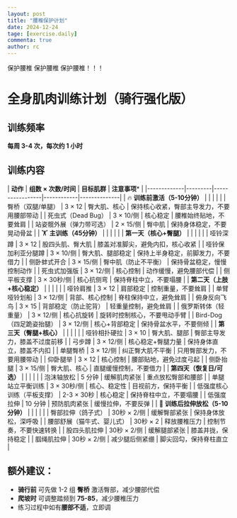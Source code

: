 ```yaml
---
layout: post
title: "腰椎保护计划"
date: 2024-12-24
tage: [exercise.daily]
commenta: true
author: rc
---
```


保护腰椎 保护腰椎 保护腰椎！！！

# 全身肌肉训练计划（骑行强化版）

## 训练频率  
**每周 3-4 次，每次约 1 小时**  

## 训练内容  

| **动作**  | **组数 × 次数/时间** | **目标肌群** | **注意事项*** |
|-------------|---------|-----------------|------------|--------------|
| 🔥 **训练前激活（5-10分钟）** |  |  |  |  |
| 臀桥（双腿/单腿） | 3 × 12 | 臀大肌、核心 | 保持核心收紧，臀部主导发力，不要用腰部带动 |
| 死虫式（Dead Bug） | 3 × 10/侧 | 核心稳定 | 腰椎始终贴地，不要耸肩 |
| 站姿髋外展（弹力带可选） | 2 × 15/侧 | 臀中肌 | 保持身体稳定，不要晃动骨盆 |
| 🏋️ **主训练（45分钟）** |  |  |  |  |
| **第一天（核心+臀腿）** |  |  |  |  |
| 哑铃深蹲 | 3 × 12 | 股四头肌、臀大肌 | 膝盖对准脚尖，避免内扣，核心收紧 |
| 哑铃保加利亚分腿蹲 | 3 × 10/侧 | 臀大肌、腿部稳定 | 保持上半身稳定，前脚发力，不要借力 |
| 侧卧蚌式开合 | 3 × 15/侧 | 臀中肌（防止不平衡） | 保持骨盆稳定，慢慢控制动作 |
| 死虫式加强版 | 3 × 12/侧 | 核心控制 | 动作缓慢，避免腰部代偿 |
| 侧平板支撑 | 3 × 30秒/侧 | 核心抗侧弯 | 保持脊柱中立，不要塌腰 |
| **第二天（上肢+核心稳定）** |  |  |  |  |
| 哑铃肩推 | 3 × 12 | 肩部稳定 | 控制重量，不要耸肩 |
| 单臂哑铃划船 | 3 × 12/侧 | 背部、核心控制 | 脊柱保持中立，避免耸肩 |
| 俯身反向飞鸟 | 3 × 15 | 背部稳定（防止驼背） | 轻重量控制，避免耸肩 |
| 俄罗斯转体（轻重量） | 3 × 12/侧 | 核心抗旋转 | 旋转时控制核心，不要甩动手臂 |
| Bird-Dog（四足跪姿抬腿） | 3 × 12/侧 | 核心+背部稳定 | 保持骨盆水平，不要侧倾 |
| **第三天（臀腿+核心）** |  |  |  |  |
| 哑铃相扑硬拉 | 3 × 10 | 臀大肌、腿部 | 臀部主导发力，膝盖不过度前移 |
| 弓步蹲 | 3 × 12/侧 | 核心稳定+臀腿力量 | 保持身体直立，膝盖不内扣 |
| 单腿臀桥 | 3 × 12/侧 | 纠正臀大肌不平衡 | 只用臀部发力，不要用腰带动 |
| 仰卧腿举 | 3 × 12 | 核心控制 | 腰部贴地，避免过度弓起 |
| 侧卧抬腿 | 3 × 15/侧 | 臀大肌、核心 | 直腿缓慢控制，不要借力 |
| **第四天（恢复日/可选）** |  |  |  |  |
| 泡沫轴放松 | 5 分钟 | 缓解肌肉紧张 | 重点放松臀部和腰部 |
| 单腿站立平衡训练 | 3 × 30秒/侧 | 核心、稳定性 | 目视前方，保持平衡 |
| 低强度核心训练（平板支撑） | 2-3 × 30秒 | 核心稳定 | 保持脊柱中立，不要塌腰 |
| 低强度拉伸 | 10 分钟 | 预防肌肉紧张 | 缓慢拉伸，不要反弹 |
| 🧘 **训练后拉伸放松（5-10分钟）** |  |  |  |  |
| 臀部拉伸（鸽子式） | 30秒 × 2/侧 | 缓解臀部紧张 | 保持身体放松，深呼吸 |
| 腰部舒展（猫牛式、婴儿式） | 30秒 × 2 | 释放腰椎压力 | 控制节奏，不要快速转换 |
| 股四头肌拉伸 | 30秒 × 2/侧 | 缓解腿部紧张 | 膝盖并拢，保持稳定 |
| 腘绳肌拉伸 | 30秒 × 2/侧 | 减少腿后侧紧绷 | 脚尖回勾，保持脊柱直立 |

## 额外建议：
- **骑行前** 可先做 1-2 组 **臀桥** 激活臀部，减少腰部代偿  
- **爬坡时** 可调整踏频到 **75-85**，减少腰椎压力  
- 练习过程中如有**腰部不适**，立即调
